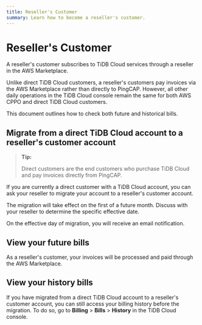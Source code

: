 ```yaml
---
title: Reseller's Customer
summary: Learn how to become a reseller's customer.
---
```


# Reseller's Customer

A reseller's customer subscribes to TiDB Cloud services through a reseller in the AWS Marketplace.

Unlike direct TiDB Cloud customers, a reseller's customers pay invoices via the AWS Marketplace rather than directly to PingCAP. However, all other daily operations in the TiDB Cloud console remain the same for both AWS CPPO and direct TiDB Cloud customers.

This document outlines how to check both future and historical bills.

## Migrate from a direct TiDB Cloud account to a reseller's customer account

> **Tip:**
>
> Direct customers are the end customers who purchase TiDB Cloud and pay invoices directly from PingCAP.

If you are currently a direct customer with a TiDB Cloud account, you can ask your reseller to migrate your account to a reseller's customer account.

The migration will take effect on the first of a future month. Discuss with your reseller to determine the specific effective date.

On the effective day of migration, you will receive an email notification.

## View your future bills

As a reseller's customer, your invoices will be processed and paid through the AWS Marketplace.

## View your history bills

If you have migrated from a direct TiDB Cloud account to a reseller's customer account, you can still access your billing history before the migration. To do so, go to **Billing** > **Bills** > **History** in the TiDB Cloud console.
